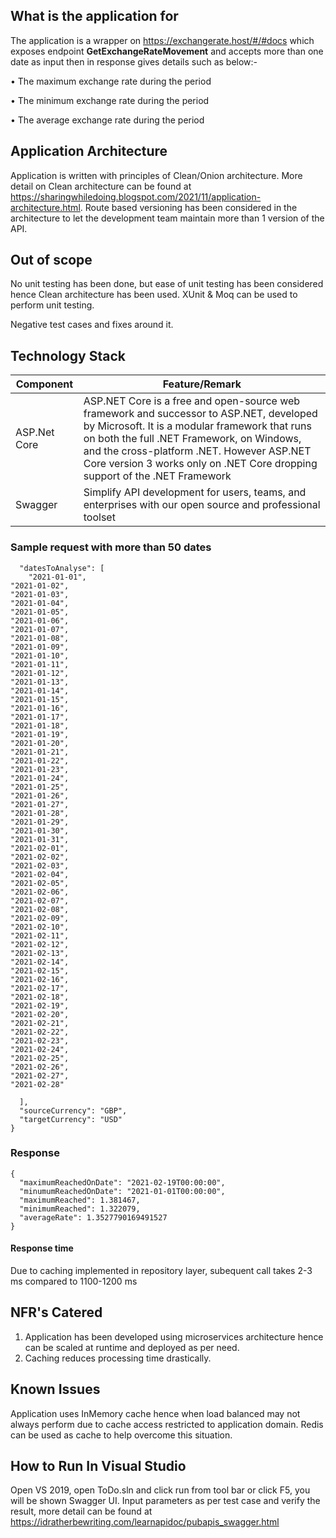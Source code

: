 ## What is the application for

The application is a wrapper on https://exchangerate.host/#/#docs which exposes endpoint **GetExchangeRateMovement** and accepts more than one date as input then in response gives details such as below:-

• The maximum exchange rate during the period

• The minimum exchange rate during the period

• The average exchange rate during the period


## Application Architecture

Application is written with principles of Clean/Onion architecture. More detail on Clean architecture can be found at https://sharingwhiledoing.blogspot.com/2021/11/application-architecture.html.
Route based versioning has been considered in the architecture to let the development team maintain more than 1 version of the API.

## Out of scope

No unit testing has been done, but ease of unit testing has been considered hence Clean architecture has been used. XUnit & Moq can be used to perform unit testing.

Negative test cases and fixes around it.

## Technology Stack

| **Component** | **Feature/Remark** |
| --- | --- |
| ASP.Net Core| ASP.NET Core is a free and open-source web framework and successor to ASP.NET, developed by Microsoft. It is a modular framework that runs on both the full .NET Framework, on Windows, and the cross-platform .NET. However ASP.NET Core version 3 works only on .NET Core dropping support of the .NET Framework |
| Swagger | Simplify API development for users, teams, and enterprises with our open source and professional toolset |


### Sample request with more than 50 dates

```{
  "datesToAnalyse": [
    "2021-01-01",
"2021-01-02",
"2021-01-03",
"2021-01-04",
"2021-01-05",
"2021-01-06",
"2021-01-07",
"2021-01-08",
"2021-01-09",
"2021-01-10",
"2021-01-11",
"2021-01-12",
"2021-01-13",
"2021-01-14",
"2021-01-15",
"2021-01-16",
"2021-01-17",
"2021-01-18",
"2021-01-19",
"2021-01-20",
"2021-01-21",
"2021-01-22",
"2021-01-23",
"2021-01-24",
"2021-01-25",
"2021-01-26",
"2021-01-27",
"2021-01-28",
"2021-01-29",
"2021-01-30",
"2021-01-31",
"2021-02-01",
"2021-02-02",
"2021-02-03",
"2021-02-04",
"2021-02-05",
"2021-02-06",
"2021-02-07",
"2021-02-08",
"2021-02-09",
"2021-02-10",
"2021-02-11",
"2021-02-12",
"2021-02-13",
"2021-02-14",
"2021-02-15",
"2021-02-16",
"2021-02-17",
"2021-02-18",
"2021-02-19",
"2021-02-20",
"2021-02-21",
"2021-02-22",
"2021-02-23",
"2021-02-24",
"2021-02-25",
"2021-02-26",
"2021-02-27",
"2021-02-28"

  ],
  "sourceCurrency": "GBP",
  "targetCurrency": "USD"
}
```

### Response
```
{
  "maximumReachedOnDate": "2021-02-19T00:00:00",
  "minumumReachedOnDate": "2021-01-01T00:00:00",
  "maximumReached": 1.381467,
  "minimumReached": 1.322079,
  "averageRate": 1.3527790169491527
}
```

#### Response time

Due to caching implemented in repository layer, subequent call takes 2-3 ms compared to 1100-1200 ms

## NFR&#39;s Catered

1. Application has been developed using microservices architecture hence can be scaled at runtime and deployed as per need.
2. Caching reduces processing time drastically.

## Known Issues

Application uses InMemory cache hence when load balanced may not always perform due to cache access restricted to application domain. Redis can be used as cache to help overcome this situation.

## How to Run In Visual Studio

Open VS 2019, open ToDo.sln and click run from tool bar or click F5, you will be shown Swagger UI.
Input parameters as per test case and verify the result, more detail can be found at https://idratherbewriting.com/learnapidoc/pubapis_swagger.html
